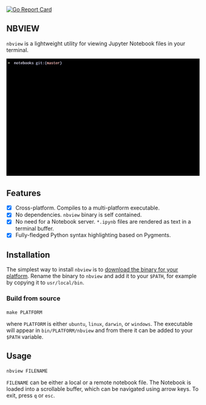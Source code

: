 [![Go Report Card](https://goreportcard.com/badge/github.com/beringresearch/nbview)](https://goreportcard.com/report/github.com/beringresearch/nbview)

## NBVIEW

`nbview` is a lightweight utility for viewing Jupyter Notebook files in your terminal.

![nbview](screenshot.gif)

## Features

- [x] Cross-platform. Compiles to a multi-platform executable.
- [x] No dependencies. `nbview` binary is self contained.
- [x] No need for a Notebook server. `*.ipynb` files are rendered as text in a terminal buffer.
- [x] Fully-fledged Python syntax highlighting based on Pygments.

## Installation

The simplest way to install `nbview` is to [download the binary for your platform](https://github.com/beringresearch/nbview/releases). Rename the binary to `nbview` and add it to your `$PATH`, for example by copying it to `usr/local/bin`.

### Build from source

`make PLATFORM`

where `PLATFORM` is either `ubuntu`, `linux`, `darwin`, or `windows`. The executable will appear in `bin/PLATFORM/nbview` and from there it can be added to your `$PATH` variable.

## Usage

`nbview FILENAME`

`FILENAME` can be either a local or a remote notebook file. The Notebook is loaded into a scrollable buffer, which can be navigated using arrow keys. To exit, press `q` or `esc`.